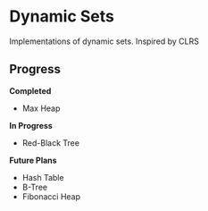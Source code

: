 # Dynamic Sets
Implementations of dynamic sets.
Inspired by CLRS

## Progress

**Completed**
- Max Heap

**In Progress**
- Red-Black Tree

**Future Plans**
- Hash Table
- B-Tree
- Fibonacci Heap